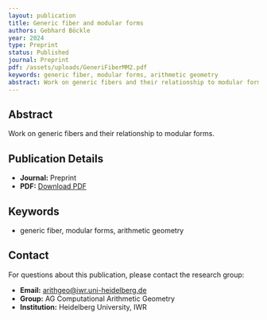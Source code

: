 ```yaml
---
layout: publication
title: Generic fiber and modular forms
authors: Gebhard Böckle
year: 2024
type: Preprint
status: Published
journal: Preprint
pdf: /assets/uploads/GeneriFiberMM2.pdf
keywords: generic fiber, modular forms, arithmetic geometry
abstract: Work on generic fibers and their relationship to modular forms.
---
```



## Abstract

Work on generic fibers and their relationship to modular forms.

## Publication Details

- **Journal:** Preprint
- **PDF:** [Download PDF](/assets/uploads/GeneriFiberMM2.pdf)

## Keywords

- generic fiber, modular forms, arithmetic geometry


## Contact

For questions about this publication, please contact the research group:
- **Email:** arithgeo@iwr.uni-heidelberg.de
- **Group:** AG Computational Arithmetic Geometry
- **Institution:** Heidelberg University, IWR